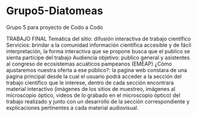 # Grupo5-Diatomeas
Grupo 5 para proyecto de Codo a Codo

TRABAJO FINAL Temática del sitio: difusión interactiva de trabajo científico Servicios: brindar a la comunidad información científica accesible y de fácil interpretación, la forma interactiva que se propone busca que el publico se sienta participe del trabajo Audiencia objetivo: publico general y asistentes al congreso de ecosistemas acuáticos pampeanos (EMEAP) ¿Cómo ajustaremos nuestra oferta a ese público?: la pagina web constara de una pagina principal desde la cual el usuario podrá acceder a la sección del trabajo científico que le interese, dentro de cada sección encontrara material interactivo (imágenes de los sitios de muestreo, imágenes al microscopio óptico, videos de lo grabado en el microscopio óptico) del trabajo realizado y junto con un desarrollo de la sección correspondiente y explicaciones pertinentes a cada material audiovisual.
